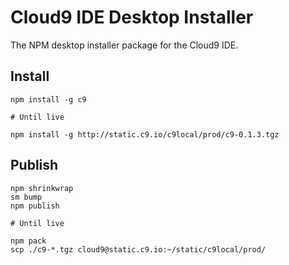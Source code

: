 Cloud9 IDE Desktop Installer
============================

The NPM desktop installer package for the Cloud9 IDE.


Install
-------

    npm install -g c9
    
    # Until live
    
    npm install -g http://static.c9.io/c9local/prod/c9-0.1.3.tgz


Publish
-------

    npm shrinkwrap
    sm bump
    npm publish

    # Until live

	npm pack    
    scp ./c9-*.tgz cloud9@static.c9.io:~/static/c9local/prod/

